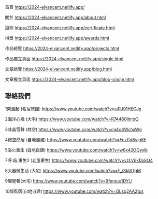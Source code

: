 首頁
https://2024-elvancent.netlify.app/

關於
https://2024-elvancent.netlify.app/about.html

證照
https://2024-elvancent.netlify.app/certificate.html

得獎
https://2024-elvancent.netlify.app/awards.html

作品總覽
https://2024-elvancent.netlify.app/projects.html

作品獨立頁面
https://2024-elvancent.netlify.app/single.html

文章總覽
https://2024-elvancent.netlify.app/blog.html

文章獨立頁面
https://2024-elvancent.netlify.app/blog-single.html

聯絡我們
------------


1東風起 (名宿旅館)
https://www.youtube.com/watch?v=stRJ01HECJg

2海洋心境 (大宅)
https://www.youtube.com/watch?v=R7A460lhnbQ

3冰晶雪舞 (商空)
https://www.youtube.com/watch?v=cg4o4WchaWg

4微空然居 (自地自建)
https://www.youtube.com/watch?v=FczGd8vig6E

5浴火重生 (自地自建)
https://www.youtube.com/watch?v=w6x42OGyylk

7呼.吸.重生2 (老屋重生)
https://www.youtube.com/watch?v=vzLV6kDx8Q4

8大器微生活 (大宅)
https://www.youtube.com/watch?v=xF_jSkI8TgM

9曜輕奢(大宅)
https://www.youtube.com/watch?v=9ferouo1DYU

10御風居(自地自建)
https://www.youtube.com/watch?v=QLsq2AA2tus
